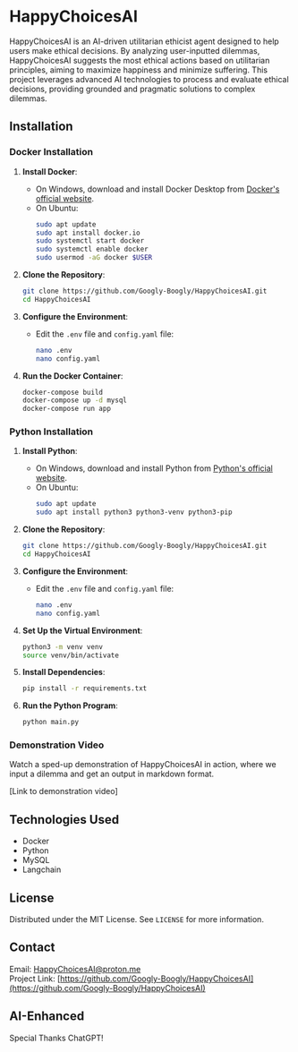 # HappyChoicesAI

HappyChoicesAI is an AI-driven utilitarian ethicist agent designed to help users make ethical decisions. By analyzing user-inputted dilemmas, HappyChoicesAI suggests the most ethical actions based on utilitarian principles, aiming to maximize happiness and minimize suffering. This project leverages advanced AI technologies to process and evaluate ethical decisions, providing grounded and pragmatic solutions to complex dilemmas.

## Installation

### Docker Installation

1. **Install Docker**:
    - On Windows, download and install Docker Desktop from [Docker's official website](https://www.docker.com/products/docker-desktop).
    - On Ubuntu:
      ```bash
      sudo apt update
      sudo apt install docker.io
      sudo systemctl start docker
      sudo systemctl enable docker
      sudo usermod -aG docker $USER
      ```

2. **Clone the Repository**:
    ```bash
    git clone https://github.com/Googly-Boogly/HappyChoicesAI.git
    cd HappyChoicesAI
    ```

3. **Configure the Environment**:
    - Edit the `.env` file and `config.yaml` file:
      ```bash
      nano .env
      nano config.yaml
      ```

4. **Run the Docker Container**:
    ```bash
    docker-compose build
    docker-compose up -d mysql
    docker-compose run app
    ```

### Python Installation

1. **Install Python**:
    - On Windows, download and install Python from [Python's official website](https://www.python.org/).
    - On Ubuntu:
      ```bash
      sudo apt update
      sudo apt install python3 python3-venv python3-pip
      ```

2. **Clone the Repository**:
    ```bash
    git clone https://github.com/Googly-Boogly/HappyChoicesAI.git
    cd HappyChoicesAI
    ```

3. **Configure the Environment**:
    - Edit the `.env` file and `config.yaml` file:
      ```bash
      nano .env
      nano config.yaml
      ```

4. **Set Up the Virtual Environment**:
    ```bash
    python3 -m venv venv
    source venv/bin/activate
    ```

5. **Install Dependencies**:
    ```bash
    pip install -r requirements.txt
    ```

6. **Run the Python Program**:
    ```bash
    python main.py
    ```

### Demonstration Video

Watch a sped-up demonstration of HappyChoicesAI in action, where we input a dilemma and get an output in markdown format.

[Link to demonstration video]

## Technologies Used

- Docker
- Python
- MySQL
- Langchain

## License

Distributed under the MIT License. See `LICENSE` for more information.

## Contact

Email: [HappyChoicesAI@proton.me](mailto:HappyChoicesAI@proton.me)  
Project Link: [https://github.com/Googly-Boogly/HappyChoicesAI](https://github.com/Googly-Boogly/HappyChoicesAI)

## AI-Enhanced

Special Thanks ChatGPT!
